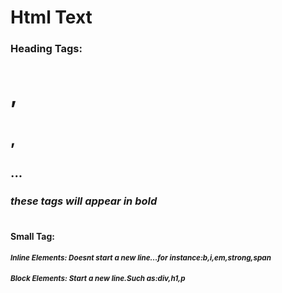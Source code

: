 # **Html Text**

### **Heading Tags:<h1>,<h2>,<h3>...<h6> these tags will appear in bold**

#### **Small Tag:<small>**



##### **Inline Elements:** Doesnt start a new line...for instance:b,i,em,strong,span

##### 

##### **Block Elements:** Start a new line.Such as:div,h1,p

###  

